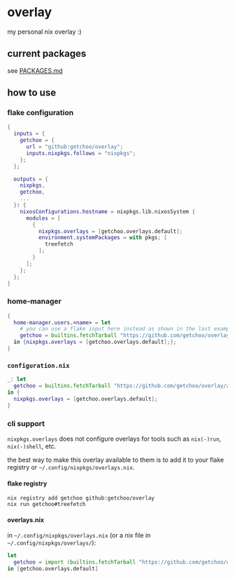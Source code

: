 # overlay

my personal nix overlay :)

## current packages

see [PACKAGES.md](https://github.com/getchoo/overlay/blob/main/PACKAGES.md)

## how to use

### flake configuration

```nix
{
  inputs = {
    getchoo = {
      url = "github:getchoo/overlay";
      inputs.nixpkgs.follows = "nixpkgs";
    };
  };

  outputs = {
    nixpkgs,
    getchoo,
    ...
  }: {
    nixosConfigurations.hostname = nixpkgs.lib.nixosSystem {
      modules = [
        {
          nixpkgs.overlays = [getchoo.overlays.default];
          environment.systemPackages = with pkgs; [
            treefetch
          ];
        }
      ];
    };
  };
}
```

### home-manager

```nix
{
  home-manager.users.<name> = let
    # you can use a flake input here instead as shown in the last example
    getchoo = builtins.fetchTarball "https://github.com/getchoo/overlay/archive/refs/heads/main.tar.gz";
  in {nixpkgs.overlays = [getchoo.overlays.default];};
}
```

### `configuration.nix`

```nix
_: let
  getchoo = builtins.fetchTarball "https://github.com/getchoo/overlay/archive/refs/heads/main.tar.gz";
in {
  nixpkgs.overlays = [getchoo.overlays.default];
}
```

### cli support

`nixpkgs.overlays` does not configure overlays for tools
such as `nix(-)run`, `nix(-)shell`, etc.

the best way to make this overlay available to them is to
add it to your flake registry or `~/.config/nixpkgs/overlays.nix`.

#### flake registry

```shell
nix registry add getchoo github:getchoo/overlay
nix run getchoo#treefetch
```

#### overlays.nix

in `~/.config/nixpkgs/overlays.nix` (or a nix file in `~/.config/nixpkgs/overlays/`):

```nix
let
  getchoo = import (builtins.fetchTarball "https://github.com/getchoo/overlay/archive/refs/heads/main.tar.gz");
in [getchoo.overlays.default]
```
